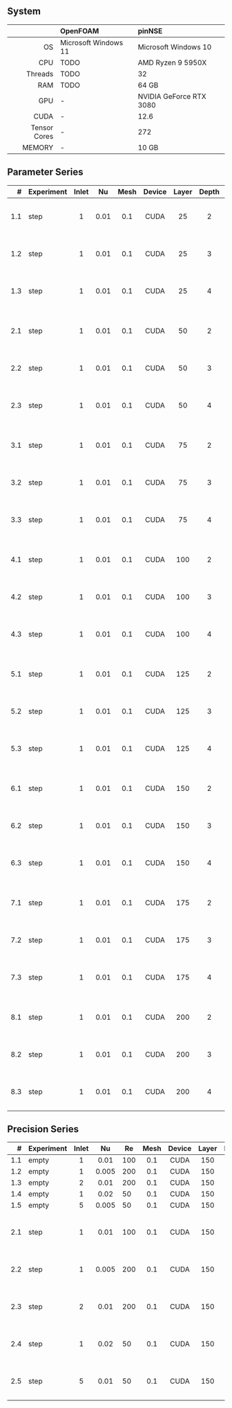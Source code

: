 ## System

|              | OpenFOAM             | pinNSE                  |
|-------------:|:---------------------|:------------------------|
|           OS | Microsoft Windows 11 | Microsoft Windows 10    |
|          CPU | TODO                 | AMD Ryzen 9 5950X       |
|      Threads | TODO                 | 32                      |
|          RAM | TODO                 | 64 GB                   |
|          GPU | -                    | NVIDIA GeForce RTX 3080 |
|         CUDA | -                    | 12.6                    |
| Tensor Cores | -                    | 272                     |
|       MEMORY | -                    | 10 GB                   |


## Parameter Series

|   # | Experiment | Inlet |  Nu  | Mesh | Device | Layer | Depth |                              ID |
|----:|:-----------|:-----:|:----:|:----:|:------:|:-----:|:-----:|--------------------------------:|
| 1.1 | step       |   1   | 0.01 | 0.1  |  CUDA  |  25   |   2   | step-0_100-0_010-01_cuda_025-02 |
| 1.2 | step       |   1   | 0.01 | 0.1  |  CUDA  |  25   |   3   | step-0_100-0_010-01_cuda_025-03 |
| 1.3 | step       |   1   | 0.01 | 0.1  |  CUDA  |  25   |   4   | step-0_100-0_010-01_cuda_025-04 |
|     |            |       |      |      |        |       |       |                                 |
| 2.1 | step       |   1   | 0.01 | 0.1  |  CUDA  |  50   |   2   | step-0_100-0_010-01_cuda_050-02 |
| 2.2 | step       |   1   | 0.01 | 0.1  |  CUDA  |  50   |   3   | step-0_100-0_010-01_cuda_050-03 |
| 2.3 | step       |   1   | 0.01 | 0.1  |  CUDA  |  50   |   4   | step-0_100-0_010-01_cuda_050-04 |
|     |            |       |      |      |        |       |       |                                 |
| 3.1 | step       |   1   | 0.01 | 0.1  |  CUDA  |  75   |   2   | step-0_100-0_010-01_cuda_075-02 |
| 3.2 | step       |   1   | 0.01 | 0.1  |  CUDA  |  75   |   3   | step-0_100-0_010-01_cuda_075-03 |
| 3.3 | step       |   1   | 0.01 | 0.1  |  CUDA  |  75   |   4   | step-0_100-0_010-01_cuda_075-04 |
|     |            |       |      |      |        |       |       |                                 |
| 4.1 | step       |   1   | 0.01 | 0.1  |  CUDA  |  100  |   2   | step-0_100-0_010-01_cuda_100-02 |
| 4.2 | step       |   1   | 0.01 | 0.1  |  CUDA  |  100  |   3   | step-0_100-0_010-01_cuda_100-03 |
| 4.3 | step       |   1   | 0.01 | 0.1  |  CUDA  |  100  |   4   | step-0_100-0_010-01_cuda_100-04 |
|     |            |       |      |      |        |       |       |                                 |
| 5.1 | step       |   1   | 0.01 | 0.1  |  CUDA  |  125  |   2   | step-0_100-0_010-01_cuda_125-02 |
| 5.2 | step       |   1   | 0.01 | 0.1  |  CUDA  |  125  |   3   | step-0_100-0_010-01_cuda_125-03 |
| 5.3 | step       |   1   | 0.01 | 0.1  |  CUDA  |  125  |   4   | step-0_100-0_010-01_cuda_125-04 |
|     |            |       |      |      |        |       |       |                                 |
| 6.1 | step       |   1   | 0.01 | 0.1  |  CUDA  |  150  |   2   | step-0_100-0_010-01_cuda_150-02 |
| 6.2 | step       |   1   | 0.01 | 0.1  |  CUDA  |  150  |   3   | step-0_100-0_010-01_cuda_150-03 |
| 6.3 | step       |   1   | 0.01 | 0.1  |  CUDA  |  150  |   4   | step-0_100-0_010-01_cuda_150-04 |
|     |            |       |      |      |        |       |       |                                 |
| 7.1 | step       |   1   | 0.01 | 0.1  |  CUDA  |  175  |   2   | step-0_100-0_010-01_cuda_175-02 |
| 7.2 | step       |   1   | 0.01 | 0.1  |  CUDA  |  175  |   3   | step-0_100-0_010-01_cuda_175-03 |
| 7.3 | step       |   1   | 0.01 | 0.1  |  CUDA  |  175  |   4   | step-0_100-0_010-01_cuda_175-04 |
|     |            |       |      |      |        |       |       |                                 |
| 8.1 | step       |   1   | 0.01 | 0.1  |  CUDA  |  200  |   2   | step-0_100-0_010-01_cuda_200-02 |
| 8.2 | step       |   1   | 0.01 | 0.1  |  CUDA  |  200  |   3   | step-0_100-0_010-01_cuda_200-03 |
| 8.3 | step       |   1   | 0.01 | 0.1  |  CUDA  |  200  |   4   | step-0_100-0_010-01_cuda_200-04 |



## Precision Series

|   # | Experiment | Inlet |  Nu   | Re  | Mesh | Device | Layer | Depth |                  ID | Done |
|----:|:-----------|:-----:|:-----:|-----|:----:|:------:|:-----:|:-----:|--------------------:|:----:|
| 1.1 | empty      |   1   | 0.01  | 100 | 0.1  |  CUDA  |  150  |   3   |                     |      |
| 1.2 | empty      |   1   | 0.005 | 200 | 0.1  |  CUDA  |  150  |   3   |                     |      |
| 1.3 | empty      |   2   | 0.01  | 200 | 0.1  |  CUDA  |  150  |   3   |                     |      |
| 1.4 | empty      |   1   | 0.02  | 50  | 0.1  |  CUDA  |  150  |   3   |                     |      |
| 1.5 | empty      |   5   | 0.005 | 50  | 0.1  |  CUDA  |  150  |   3   |                     |      |
|     |            |       |       |     |      |        |       |       |                     |      |
| 2.1 | step       |   1   | 0.01  | 100 | 0.1  |  CUDA  |  150  |   3   | step-0_100-0_010-01 |  x   |
| 2.2 | step       |   1   | 0.005 | 200 | 0.1  |  CUDA  |  150  |   3   | step-0_100-0_005-01 |  x   |
| 2.3 | step       |   2   | 0.01  | 200 | 0.1  |  CUDA  |  150  |   3   | step-0_100-0_010-02 |  x   |
| 2.4 | step       |   1   | 0.02  | 50  | 0.1  |  CUDA  |  150  |   3   | step-0_100-0_010-05 |      |
| 2.5 | step       |   5   | 0.01  | 50  | 0.1  |  CUDA  |  150  |   3   | step-0_100-0_010-05 |  x   |


